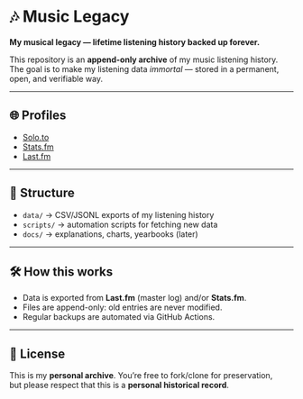 # 🎶 Music Legacy

**My musical legacy — lifetime listening history backed up forever.**

This repository is an **append-only archive** of my music listening history.  
The goal is to make my listening data *immortal* — stored in a permanent, open, and verifiable way.

---

## 🌐 Profiles
- [Solo.to](https://solo.to/thugg_59)
- [Stats.fm](https://stats.fm/tunes2good2betrueandthats4sure)
- [Last.fm](https://last.fm/user/thugg_59)

---

## 📂 Structure
- `data/` → CSV/JSONL exports of my listening history
- `scripts/` → automation scripts for fetching new data
- `docs/` → explanations, charts, yearbooks (later)

---

## 🛠️ How this works
- Data is exported from **Last.fm** (master log) and/or **Stats.fm**.
- Files are append-only: old entries are never modified.
- Regular backups are automated via GitHub Actions.

---

## 📜 License
This is my **personal archive**. You’re free to fork/clone for preservation,  
but please respect that this is a **personal historical record**.
